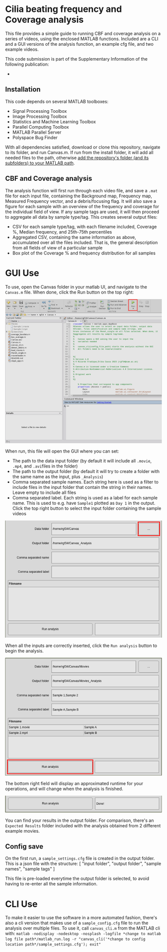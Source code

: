 # Cilia beating frequency and Coverage analysis

This file provides a simple guide to running CBF and coverage analysis on a series of videos, using the enclosed MATLAB functions. Included are a CLI and a GUI versions of the analysis function, an example cfg file, and two example videos.

This code submission is part of the Supplementary Information of the following publication:

* 

## Installation

This code depends on several MATLAB toolboxes:
* Signal Processing Toolbox
* Image Processing Toolbox
* Statistics and Machine Learning Toolbox
* Parallel Computing Toolbox
* MATLAB Parallel Server
* Polyspace Bug Finder

With all dependencies satisfied, download or clone this repository, navigate to its folder, and run Canvas.m.
If run from the install folder, it will add all needed files to the path, otherwise [add the repository's folder (and its subfolders) to your MATLAB path](https://uk.mathworks.com/help/matlab/ref/addpath.html).

## CBF and Coverage analysis
The analysis function will first run through each video file, and save a `.mat` file for each input file, containing the Background map, Frequency map, Measured Frequency vector, and a debris/focusing flag. It will also save a figure for each sample with an overview of the frequency and coverage for the individual field of view.
If any sample tags are used, it will then proceed to aggregate all data by sample type/tag. This creates several output files:
* CSV for each sample type/tag, with each filename included, Coverage %, Median frequency, and 25th-75th percentiles
* Aggregated CSV, containing the same information as above, accumulated over all the files included. That is, the general description from all fields of view of a particular sample
* Box plot of the Coverage % and frequency distribution for all samples

# GUI Use
To use, open the Canvas folder in your matlab UI, and navigate to the `Canvas.m` file.
When done, click the Run button on the top right:

![](./Screenshots/code_folder.png)

When run, this file will open the GUI where you can set:
* The path to the data input folder (by default it will include all `.movie`, `.mp4`, and `.avi`files in the folder)
* The path to the output folder (by default it will try to create a folder with the same name as the input, plus `_Analysis`)
* Comma separated sample names. Each string here is used as a filter to include files in the input folder that contain the string in their names. Leave empty to include all files
* Comma separated label. Each string is used as a label for each sample name. This is used to e.g. have `Sample1` plotted as `Day 1` in the output.
Click the top right button to select the input folder containing the sample videos

![](./Screenshots/select_folder.png)

When all the inputs are correctly inserted, click the `Run analysis` button to begin the analysis.

![](./Screenshots/run.png)

The bottom right field will display an approximated runtime for your operations, and will change when the analysis is finished.

![](./Screenshots/done.png)

You can find your results in the output folder. For comparison, there's an `Expected Results` folder included with the analysis obtained from 2 different example movies.

## Config save
On the first run, a `sample_settings.cfg` file is created in the output folder. This is a json file with the structure:
[
    "input folder",
    "output folder",
    "sample names",
    "sample tags"
]

This file is pre-loaded everytime the output folder is selected, to avoid having to re-enter all the sample information.

# CLI Use
To make it easier to use the software in a more automated fashion, there's also a cli version that makes use of a `sample_config.cfg` file to run the analysis over multiple files.
To use it, call `canvas_cli.m` from the MATLAB cli with:
`matlab -nodisplay -nodesktop -nosplash -logfile *change to matlab log file path*/matlab_run.log -r "canvas_cli('*change to config location path*/sample_settings.cfg'); exit"`
